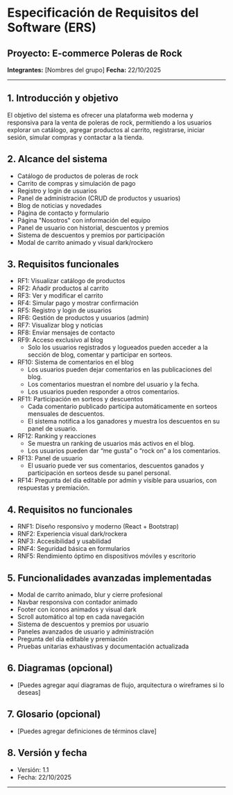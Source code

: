 # Especificación de Requisitos del Software (ERS)

## Proyecto: E-commerce Poleras de Rock
**Integrantes:** [Nombres del grupo]
**Fecha:** 22/10/2025

---

## 1. Introducción y objetivo
El objetivo del sistema es ofrecer una plataforma web moderna y responsiva para la venta de poleras de rock, permitiendo a los usuarios explorar un catálogo, agregar productos al carrito, registrarse, iniciar sesión, simular compras y contactar a la tienda.

## 2. Alcance del sistema
- Catálogo de productos de poleras de rock
- Carrito de compras y simulación de pago
- Registro y login de usuarios
- Panel de administración (CRUD de productos y usuarios)
- Blog de noticias y novedades
- Página de contacto y formulario
- Página "Nosotros" con información del equipo
- Panel de usuario con historial, descuentos y premios
- Sistema de descuentos y premios por participación
- Modal de carrito animado y visual dark/rockero

## 3. Requisitos funcionales
- RF1: Visualizar catálogo de productos
- RF2: Añadir productos al carrito
- RF3: Ver y modificar el carrito
- RF4: Simular pago y mostrar confirmación
- RF5: Registro y login de usuarios
- RF6: Gestión de productos y usuarios (admin)
- RF7: Visualizar blog y noticias
- RF8: Enviar mensajes de contacto
- RF9: Acceso exclusivo al blog
  - Solo los usuarios registrados y logueados pueden acceder a la sección de blog, comentar y participar en sorteos.
- RF10: Sistema de comentarios en el blog
  - Los usuarios pueden dejar comentarios en las publicaciones del blog.
  - Los comentarios muestran el nombre del usuario y la fecha.
  - Los usuarios pueden responder a otros comentarios.
- RF11: Participación en sorteos y descuentos
  - Cada comentario publicado participa automáticamente en sorteos mensuales de descuentos.
  - El sistema notifica a los ganadores y muestra los descuentos en su panel de usuario.
- RF12: Ranking y reacciones
  - Se muestra un ranking de usuarios más activos en el blog.
  - Los usuarios pueden dar “me gusta” o “rock on” a los comentarios.
- RF13: Panel de usuario
  - El usuario puede ver sus comentarios, descuentos ganados y participación en sorteos desde su panel personal.
- RF14: Pregunta del día editable por admin y visible para usuarios, con respuestas y premiación.

## 4. Requisitos no funcionales
- RNF1: Diseño responsivo y moderno (React + Bootstrap)
- RNF2: Experiencia visual dark/rockera
- RNF3: Accesibilidad y usabilidad
- RNF4: Seguridad básica en formularios
- RNF5: Rendimiento óptimo en dispositivos móviles y escritorio

## 5. Funcionalidades avanzadas implementadas
- Modal de carrito animado, blur y cierre profesional
- Navbar responsiva con contador animado
- Footer con íconos animados y visual dark
- Scroll automático al top en cada navegación
- Sistema de descuentos y premios por usuario
- Paneles avanzados de usuario y administración
- Pregunta del día editable y premiación
- Pruebas unitarias exhaustivas y documentación actualizada

## 6. Diagramas (opcional)
- [Puedes agregar aquí diagramas de flujo, arquitectura o wireframes si lo deseas]

## 7. Glosario (opcional)
- [Puedes agregar definiciones de términos clave]

## 8. Versión y fecha
- Versión: 1.1
- Fecha: 22/10/2025

---
